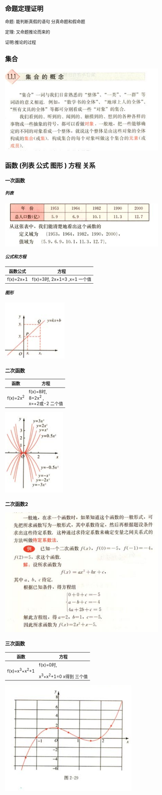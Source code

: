 ## 命题定理证明

命题: 能判断真假的语句 分真命题和假命题

定理: 又命题推论而来的

证明:推论的过程

## 集合

![image-20200121174630777](img/数学/image-20200121174630777.png)

## 函数 (列表 公式 图形 ) 方程 关系

### 一次函数

##### 列表

![image-20200122070010714](img/数学/image-20200122070010714.png)

##### 公式和方程

| 函数公式  | 方程                            |
| --------- | ------------------------------- |
| f(x)=2x+1 | f(x)=3时,    2x+1=3 ,x=1 一个值 |

##### 图形

![image-20200121214806759](img/数学/image-20200121214806759.png)

### 二次函数

| 函数                | 方程                                                         |
| ------------------- | ------------------------------------------------------------ |
| f(x)=2x<sup>2</sup> | f(x)=8时,    <br />8=2x<sup>2</sup>  ,<br />x=+2或-2    二个值 |

![image-20200121215153346](img/数学/image-20200121215153346.png)

### 二次函数2

![image-20200121215721782](img/数学/image-20200121215721782.png)

### 三次函数



| 函数                               | 方程                                                         |
| ---------------------------------- | ------------------------------------------------------------ |
| f(x)=x<sup>3</sup>+x<sup>2</sup>+1 | f(x)=0时,    <br /><br />x<sup>3</sup>+x<sup>2</sup>+1=0   x得到 三个值 |



![image-20200121220219427](img/数学/image-20200121220219427.png)

